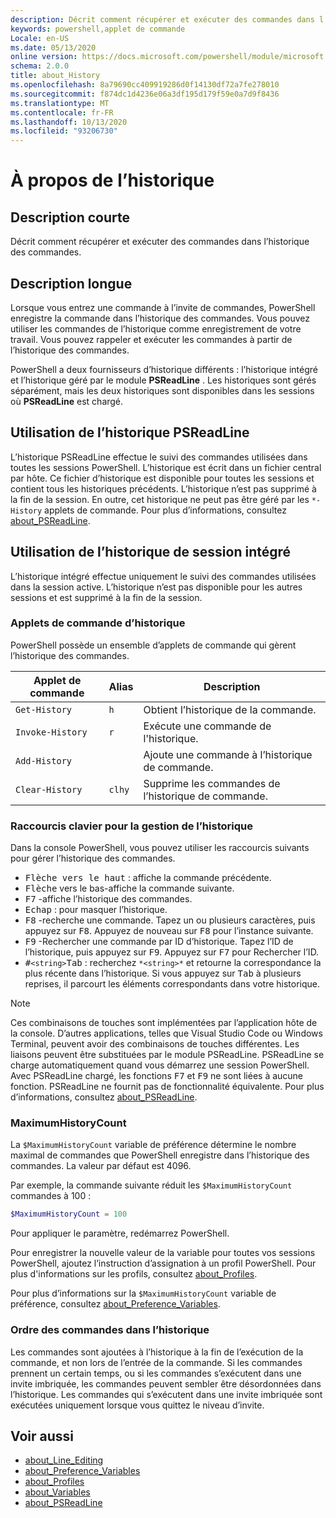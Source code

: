 ```yaml
---
description: Décrit comment récupérer et exécuter des commandes dans l’historique des commandes.
keywords: powershell,applet de commande
Locale: en-US
ms.date: 05/13/2020
online version: https://docs.microsoft.com/powershell/module/microsoft.powershell.core/about/about_history?view=powershell-7.1&WT.mc_id=ps-gethelp
schema: 2.0.0
title: about_History
ms.openlocfilehash: 8a79690cc409919286d0f14130df72a7fe278010
ms.sourcegitcommit: f874dc1d4236e06a3df195d179f59e0a7d9f8436
ms.translationtype: MT
ms.contentlocale: fr-FR
ms.lasthandoff: 10/13/2020
ms.locfileid: "93206730"
---
```

# <a name="about-history"></a>À propos de l’historique

## <a name="short-description"></a>Description courte
Décrit comment récupérer et exécuter des commandes dans l’historique des commandes.

## <a name="long-description"></a>Description longue

Lorsque vous entrez une commande à l’invite de commandes, PowerShell enregistre la commande dans l’historique des commandes. Vous pouvez utiliser les commandes de l’historique comme enregistrement de votre travail. Vous pouvez rappeler et exécuter les commandes à partir de l’historique des commandes.

PowerShell a deux fournisseurs d’historique différents : l’historique intégré et l’historique géré par le module **PSReadLine** . Les historiques sont gérés séparément, mais les deux historiques sont disponibles dans les sessions où **PSReadLine** est chargé.

## <a name="using-the-psreadline-history"></a>Utilisation de l’historique PSReadLine

L’historique PSReadLine effectue le suivi des commandes utilisées dans toutes les sessions PowerShell.
L’historique est écrit dans un fichier central par hôte. Ce fichier d’historique est disponible pour toutes les sessions et contient tous les historiques précédents. L’historique n’est pas supprimé à la fin de la session. En outre, cet historique ne peut pas être géré par les `*-History` applets de commande. Pour plus d’informations, consultez [about_PSReadLine](../../PSReadLine/About/about_PSReadLine.md).

## <a name="using-the-built-in-session-history"></a>Utilisation de l’historique de session intégré

L’historique intégré effectue uniquement le suivi des commandes utilisées dans la session active. L’historique n’est pas disponible pour les autres sessions et est supprimé à la fin de la session.

### <a name="history-cmdlets"></a>Applets de commande d’historique

PowerShell possède un ensemble d’applets de commande qui gèrent l’historique des commandes.

| Applet de commande           | Alias  | Description                                |
| ---------------- | ------ | ------------------------------------------ |
| `Get-History`    | `h`    | Obtient l’historique de la commande.                  |
| `Invoke-History` | `r`    | Exécute une commande de l'historique.     |
| `Add-History`    |        | Ajoute une commande à l’historique de commande.     |
| `Clear-History`  | `clhy` | Supprime les commandes de l’historique de commande. |

### <a name="keyboard-shortcuts-for-managing-history"></a>Raccourcis clavier pour la gestion de l’historique

Dans la console PowerShell, vous pouvez utiliser les raccourcis suivants pour gérer l’historique des commandes.

- <kbd>Flèche vers le haut</kbd> : affiche la commande précédente.
- <kbd>Flèche</kbd> vers le bas-affiche la commande suivante.
- <kbd>F7</kbd> -affiche l’historique des commandes.
- <kbd>Echap</kbd> : pour masquer l’historique.
- <kbd>F8</kbd> -recherche une commande. Tapez un ou plusieurs caractères, puis appuyez sur <kbd>F8</kbd>. Appuyez de nouveau sur <kbd>F8</kbd> pour l’instance suivante.
- <kbd>F9</kbd> -Rechercher une commande par ID d’historique. Tapez l’ID de l’historique, puis appuyez sur <kbd>F9</kbd>. Appuyez sur <kbd>F7</kbd> pour Rechercher l’ID.
- <kbd>#</kbd>`<string>`</kbd><kbd>Tab</kbd> : recherchez `*<string>*` et retourne la correspondance la plus récente dans l’historique. Si vous appuyez sur <kbd>Tab</kbd> à plusieurs reprises, il parcourt les éléments correspondants dans votre historique.

> [!NOTE]
> Ces combinaisons de touches sont implémentées par l’application hôte de la console. D’autres applications, telles que Visual Studio Code ou Windows Terminal, peuvent avoir des combinaisons de touches différentes. Les liaisons peuvent être substituées par le module PSReadLine. PSReadLine se charge automatiquement quand vous démarrez une session PowerShell.
> Avec PSReadLine chargé, les fonctions <kbd>F7</kbd> et <kbd>F9</kbd> ne sont liées à aucune fonction. PSReadLine ne fournit pas de fonctionnalité équivalente. Pour plus d’informations, consultez [about_PSReadLine](../../PSReadLine/About/about_PSReadLine.md).

### <a name="maximumhistorycount"></a>MaximumHistoryCount

La `$MaximumHistoryCount` variable de préférence détermine le nombre maximal de commandes que PowerShell enregistre dans l’historique des commandes. La valeur par défaut est
4096.

Par exemple, la commande suivante réduit les `$MaximumHistoryCount` commandes à 100 :

```powershell
$MaximumHistoryCount = 100
```

Pour appliquer le paramètre, redémarrez PowerShell.

Pour enregistrer la nouvelle valeur de la variable pour toutes vos sessions PowerShell, ajoutez l’instruction d’assignation à un profil PowerShell. Pour plus d'informations sur les profils, consultez [about_Profiles](about_Profiles.md).

Pour plus d’informations sur la `$MaximumHistoryCount` variable de préférence, consultez [about_Preference_Variables](about_Preference_Variables.md).

### <a name="order-of-commands-in-the-history"></a>Ordre des commandes dans l’historique

Les commandes sont ajoutées à l’historique à la fin de l’exécution de la commande, et non lors de l’entrée de la commande. Si les commandes prennent un certain temps, ou si les commandes s’exécutent dans une invite imbriquée, les commandes peuvent sembler être désordonnées dans l’historique. Les commandes qui s’exécutent dans une invite imbriquée sont exécutées uniquement lorsque vous quittez le niveau d’invite.

## <a name="see-also"></a>Voir aussi

- [about_Line_Editing](about_Line_Editing.md)
- [about_Preference_Variables](about_Preference_Variables.md)
- [about_Profiles](about_Profiles.md)
- [about_Variables](about_Variables.md)
- [about_PSReadLine](../../PSReadLine/About/about_PSReadLine.md)

